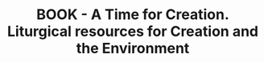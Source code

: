 ---
layout: link
link_url: https://www.churchofengland.org/prayer-and-worship/worship-texts-and-resources/time-creation
title: BOOK - A Time for Creation. Liturgical resources for Creation and the Environment
source: Robert Atwell, Christopher Irvine, Sue Moore
card: 
petal: Rooted Worship
task: Embed care for Creation
---